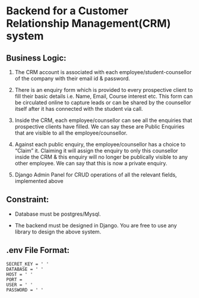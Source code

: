 #  Backend for a Customer Relationship Management(CRM) system

## Business Logic:

1. The CRM account is associated with each employee/student-counsellor of the company with
their email id & password.

2. There is an enquiry form which is provided to every prospective client to fill their basic details
i.e. Name, Email, Course interest etc. This form can be circulated online to capture leads or
can be shared by the counsellor itself after it has connected with the student via call.

3. Inside the CRM, each employee/counsellor can see all the enquiries that prospective clients
have filled. We can say these are Public Enquiries that are visible to all the
employee/counsellor.

4. Against each public enquiry, the employee/counsellor has a choice to “Claim” it. Claiming it
will assign the enquiry to only this counsellor inside the CRM & this enquiry will no longer be
publically visible to any other employee. We can say that this is now a private enquiry.

5. Django Admin Panel for CRUD operations of all the relevant fields, implemented
above

## Constraint:

- Database must be postgres/Mysql.

- The backend must be designed in Django. You are free to use any library to design the above system.

## .env File Format:

```
SECRET_KEY = ' '
DATABASE = ' '
HOST = ' '
PORT =  
USER = ' '
PASSWORD = ' '
```
